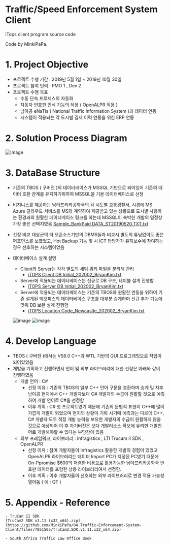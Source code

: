 # Traffic/Speed Enforcement System Client
iTops client program source code

Code by MinkiPaPa.

# 1. Project Objective
   - 프로젝트 수행 기간 : 2019년 5월 1일 ~ 2019년 10월 30일
   - 프로젝트 참여 인력 : PMO 1 , Dev 2
   - 프로젝트 수행 목표
      - 수동 단속 프로세스의 자동화
      - 자동차 번호판 인식 기능의 적용 ( OpenALPR 적용 )
      - 남아공 eNaTis ( National Traffic Information System )과 데이터 연동
      - 시스템이 적용되는 각 도시별 결제 이력 연동을 위한 ERP 연동
   
# 2. Solution Process Diagram
![image](https://user-images.githubusercontent.com/97417837/149051915-aaedd548-14dd-4596-90d7-bb174409529c.png)

# 3. DataBase Structure
   - 기존의 TBOS ( 구버전 )의 데이터베이스가 MSSQL 기반으로 되어있어 기존의 데이터 호환 관계를 유지하기위하여
      MSSQL을 기본 데이터베이스로 선정
   - 비지니스를 제공하는 남아프리카공화국의 각 시도별 교통경찰서, 시경에 MS Azure 클라우드 서비스를 MS와 계약하여 제공받고 있는 상황으로
      도시별 사용하는 환경과의 원활한 데이터베이스 링크를 하는데 MSSQL이 촉박한 개발의 일정상 가장 좋은 선택지였음
      [Sample_BankPaid DATA_ST20190520.TXT.txt](https://github.com/MinkiPaPa/04.iTops-Client/files/7851194/Sample_BankPaid.DATA_ST20190520.TXT.txt)
   - 선정 비교 대상군의 타 오픈소스기반의 DBMS들과 비교시 별도의 튜닝없이도 좋은 퍼포먼스를 보였었고, Hot Backup 기능 및 시 ICT 담당자가
      유지보수에 참여하는 경우 선호하는 시스템이었음
   - 데이터베이스 설계 설명
     - Client와 Server는 각각 별도의 세팅 쿼리 파일을 분리해 관리
       - [iTOPS Client DB Initial_202002_BryanKim.txt](https://github.com/MinkiPaPa/04.iTops-Client/files/7851235/iTOPS.Client.DB.Initial_202002_BryanKim.txt)
     - Server에 적용되는 데이터베이스는 신규로 DB 구조, 테이블 설계 진행함
       - [iTOPS Server DB Initial_202002_BryanKim.txt](https://github.com/MinkiPaPa/04.iTops-Client/files/7851234/iTOPS.Server.DB.Initial_202002_BryanKim.txt)
     - Server에 적용되는 데이터베이스는 기존의 TBOS와 원활한 연동을 위하여 기존 설계된 백오피스의 데이터베이스 구조를 대부분 승계하며 신규 추가 기능에 맞춰 DB 보완 설계 진행함
       - [iTOPS Location Code_Newcastle_202002_BryanKim.txt](https://github.com/MinkiPaPa/04.iTops-Client/files/7851236/iTOPS.Location.Code_Newcastle_202002_BryanKim.txt)

     ![image](https://user-images.githubusercontent.com/97417837/149053582-7aa8e4ab-242c-4497-9555-97105cf8d33a.png)
     ![image](https://user-images.githubusercontent.com/97417837/149053601-17580737-6f65-4eb6-950a-6dec6f89e0ac.png)

# 4. Develop Language
   - TBOS ( 구버전 )에서는 VS6.0 C++과 WTL 기반의 GUI 프로그래밍으로 작업이 되어있었음
   - 개발을 기획하고 진행하면서 언어 및 외부 라이브러리에 대한 선정은 아래와 같이 진행하였음
     - 개발 언어 : C#
       - 선정 이유 : 기존의 TBOS의 일부 C++ 언어 구문을 호환하며 승계 및 차후 남아공 현지에서 C++ 개발자보다 C# 개발자의 수급이 원활할 것으로 예측하여 개발 언어로 C#을 선정함
       - 이후 계획 : C# 첫 프로젝트였기 때문에 기존의 문법적 표현이 C++에 많이 가깝게 개발이 되었으며 현지의 상황이 기획 시기때 예측과는 다르데 C++, C# 개발자 모두 적정 개발 능력을 보유한 개발자의 수급이 원활하지 않을 것으로 예상되어 이 후 차기버전은 보다 개발리소스 확보에 유리한 개발언어로 개발해야할 수 있다는 부담감이 있음
     - 외부 프레임워크, 라이브러리 : Infragistics , LTI Trucam II SDK , OpenALPR
       - 선정 이유 : 참여 개발자들이 Infragistics 활용한 개발의 경험이 있었고 OpenALPR 라이브러리는 데이터 Import PC가 지정된 PC였기 때문에 On-Ppromise $600의 저렴한 비용으로 활용가능한 남아프리카공화국 번호판 데이터를 포함한 상용 라이브러리여서 선정함.
       - 이후 계획 : 이후 개발자들이 선호하는 외부 라이브러리로 변경 적용 가능성 열어둠 ( 예 : QT )

# 5. Appendix - Reference
    - TruCan II SDK
    [TruCam2 SDK v1.11 (x32_x64).zip](https://github.com/MinkiPaPa/04.Traffic-Enforcement-System-Client/files/7851505/TruCam2.SDK.v1.11.x32_x64.zip)

    - South Africa Traffic Law Office Book

